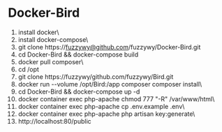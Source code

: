 # Docker-Bird
1) install docker\
2) install docker-compose\
3) git clone https://fuzzywy@github.com/fuzzywy/Docker-Bird.git
4) cd Docker-Bird && docker-compose build
5) docker pull composer\
6) cd /opt
7) git clone https://fuzzywy/github.com/fuzzywy/Bird.git
8) docker run --volume /opt/Bird:/app composer composer install\
9) cd Docker-Bird && docker-compose up -d
9) docker container exec php-apache chmod 777 "-R" /var/www/html\
10) docker container exec php-apache cp .env.example .env\
11) docker container exec php-apache php artisan key:generate\
12) http://localhost:80/public
